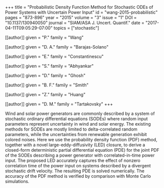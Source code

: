 +++
title   = "Probabilistic Density Function Method for Stochastic ODEs of Power Systems with Uncertain Power Input"
id      = "wang-2015-probabilistic"
pages   = "873-896"
year    = "2015"
volume  = "3"
issue   = "1"
DOI     = "10.1137/130940050"
journal = "SIAM/ASA J. Uncert. Quantif."
date    = "2017-04-11T09:05:29-07:00"
topics  = ["stochastic"]

[[author]]
	given = "P."
	family = "Wang"

[[author]]
	given = "D. A."
	family = "Barajas-Solano"
	
[[author]]
	given = "E."
	family = "Constantinescu"
	
[[author]]
	given = "S."
	family = "Abhyankar"
	
[[author]]
	given = "D."
	family = "Ghosh"
	
[[author]]
	given = "B. F."
	family = "Smith"

[[author]]
	given = "Z."
	family = "Huang"

[[author]]
	given = "D. M."
	family = "Tartakovsky"
+++

Wind and solar power generators are commonly described by a system of stochastic ordinary differential equations (SODEs) where random input parameters represent uncertainty in wind and solar energy.  The existing methods for SODEs are mostly limited to delta-correlated random parameters, while the uncertainties from renewable generation exhibit colored noises.  Here we use the probability density function (PDF) method, together with a novel large-eddy-diffusivity (LED) closure, to derive a closed-form deterministic partial differential equation (PDE) for the joint PDF of the SODEs describing a power generator with correlated-in-time power input.  The proposed LED accurately captures the effect of nonzero correlation time of the power input on systems described by a divergent stochastic drift velocity.  The resulting PDE is solved numerically.  The accuracy of the PDF method is verified by comparison with Monte Carlo simulations.
